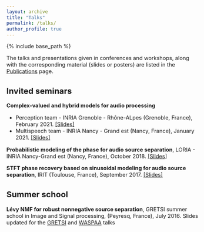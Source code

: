 ```yaml
---
layout: archive
title: "Talks"
permalink: /talks/
author_profile: true
---
```


<style type="text/css">
  body{
  font-size: 11pt;
}
</style>

{% include base_path %}

The talks and presentations given in conferences and workshops, along with the corresponding material (slides or posters) are listed in the [Publications](/pages/publications) page.

## Invited seminars

**Complex-valued and hybrid models for audio processing** 
* Perception team - INRIA Grenoble - Rhône-ALpes (Grenoble, France), February 2021. [[Slides]](/files/2021_inria_grenoble.pdf)
* Multispeech team - INRIA Nancy - Grand est (Nancy, France), January 2021. [[Slides]](/files/2021_inria_nancy.pdf)

**Probabilistic modeling of the phase for audio source separation**, LORIA - INRIA Nancy-Grand est (Nancy, France), October 2018.
[[Slides]](/files/2018_inria_nancy.pdf)

**STFT phase recovery based on sinusoidal modeling for audio source separation**, IRIT (Toulouse, France), September 2017.
[[Slides]](/files/2017_irit_toulouse.pdf)


## Summer school

**Lévy NMF for robust nonnegative source separation**, GRETSI summer school in Image and Signal processing, (Peyresq, France), July 2016.
Slides updated for the [GRETSI](/files/2017_gretsi.pdf) and [WASPAA](/files/2017_waspaa_levy.pdf) talks
